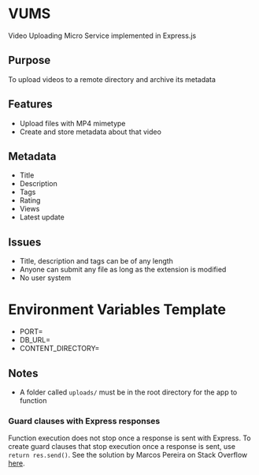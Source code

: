 # VUMS
Video Uploading Micro Service implemented in Express.js

## Purpose
To upload videos to a remote directory and archive its metadata

## Features
- Upload files with MP4 mimetype
- Create and store metadata about that video

## Metadata
- Title
- Description
- Tags
- Rating
- Views
- Latest update

## Issues
- Title, description and tags can be of any length
- Anyone can submit any file as long as the extension is modified
- No user system

# Environment Variables Template
- PORT=
- DB_URL=
- CONTENT_DIRECTORY=

## Notes
- A folder called `uploads/` must be in the root directory for the app to function 

### Guard clauses with Express responses
Function execution does not stop once a response is sent with Express.
To create guard clauses that stop execution once a response is sent, use `return res.send()`.
See the solution by Marcos Pereira on Stack Overflow [here](https://stackoverflow.com/a/25038317).
